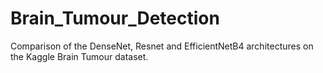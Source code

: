 # Brain_Tumour_Detection
Comparison of the DenseNet, Resnet and EfficientNetB4 architectures on the Kaggle Brain Tumour dataset.
